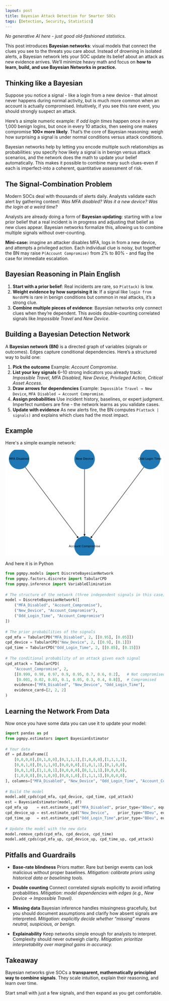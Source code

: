 ```yaml
---
layout: post
title: Bayesian Attack Detection for Smarter SOCs
tags: [Detection, Security, Statistics]
---
```

<script> 
  (function(i,s,o,g,r,a,m){i['GoogleAnalyticsObject']=r;i[r]=i[r]||function(){
  (i[r].q=i[r].q||[]).push(arguments)},i[r].l=1*new Date();a=s.createElement(o),
  m=s.getElementsByTagName(o)[0];a.async=1;a.src=g;m.parentNode.insertBefore(a,m)
  })(window,document,'script','https://www.google-analytics.com/analytics.js','ga');

  ga('create', 'UA-82391879-1', 'auto');
  ga('send', 'pageview');

</script>


*No generative AI here - just good old-fashioned statistics.*

This post introduces **Bayesian networks**: visual models that connect the clues you see to the threats you care about. Instead of drowning in isolated alerts, a Bayesian network lets your SOC update its belief about an attack as new evidence arrives. We’ll minimize heavy math and focus on **how to learn, build, and use Bayesian Networks in practice.**



## Thinking like a Bayesian

Suppose you notice a signal - like a login from a new device - that almost never happens during normal activity, but is much more common when an account is actually compromised. Intuitively, if you see this rare event, you should strongly suspect an attack.

Here’s a simple numeric example: if *odd login times* happen once in every 1,000 benign logins, but once in every 10 attacks, then seeing one makes compromise **100× more likely**. That’s the core of Bayesian reasoning: weigh how surprising a signal is under normal conditions versus attack conditions.

Bayesian networks help by letting you encode multiple such relationships as probabilities: you specify how likely a signal is in benign versus attack scenarios, and the network does the math to update your belief automatically. This makes it possible to combine many such clues-even if each is imperfect-into a coherent, quantitative assessment of risk.



## The Signal-Combination Problem

Modern SOCs deal with thousands of alerts daily. Analysts validate each alert by gathering context: *Was MFA disabled? Was it a new device? Was the login at a weird time?*

Analysts are already doing a form of **Bayesian updating**: starting with a low prior belief that a real incident is in progress and adjusting that belief as new clues appear. Bayesian networks formalize this, allowing us to combine multiple signals without over-counting.

**Mini-case:** imagine an attacker disables MFA, logs in from a new device, and attempts a privileged action. Each individual clue is noisy, but together the BN may raise `P(Account Compromise)` from 2% to 80% - and flag the case for immediate escalation.



## Bayesian Reasoning in Plain English

1. **Start with a prior belief**: Real incidents are rare, so `P(attack)` is low.
2. **Weight evidence by how surprising it is**: If a signal like `login from NordVPN` is rare in benign conditions but common in real attacks, it’s a strong clue.
3. **Combine multiple pieces of evidence**: Bayesian networks only connect clues when they’re dependent. This avoids double-counting correlated signals like *Impossible Travel* and *New Device*.



## Building a Bayesian Detection Network

A **Bayesian network (BN)** is a directed graph of variables (signals or outcomes). Edges capture conditional dependencies. Here’s a structured way to build one:

1. **Pick the outcome**
   Example: *Account Compromise*.
2. **List your key signals**
   6–10 strong indicators you already track: *Impossible Travel, MFA Disabled, New Device, Privileged Action, Critical Asset Access*.
3. **Draw arrows for dependencies**
   Example: `Impossible Travel → New Device`, `MFA Disabled → Account Compromise`.
4. **Assign probabilities**
   Use incident history, baselines, or expert judgment. Imperfect numbers are fine - the network learns as you validate cases.
5. **Update with evidence**
   As new alerts fire, the BN computes `P(attack | signals)` and explains which clues had the most impact.



## Example

Here's a simple example network:

![account compromise](/img/account_compromise_bn.png)

And here it is in Python

```python
from pgmpy.models import DiscreteBayesianNetwork
from pgmpy.factors.discrete import TabularCPD
from pgmpy.inference import VariableElimination

# The structure of the network (three independent signals in this case)
model = DiscreteBayesianNetwork([
    ("MFA_Disabled", "Account_Compromise"),
    ("New_Device", "Account_Compromise"),
    ("Odd_Login_Time", "Account_Compromise")
])

# The prior probabilities of the signals
cpd_mfa = TabularCPD("MFA_Disabled", 2, [[0.95], [0.05]])
cpd_device = TabularCPD("New_Device", 2, [[0.9], [0.1]])
cpd_time = TabularCPD("Odd_Login_Time", 2, [[0.85], [0.15]])

# The conditional probability of an attack given each signal
cpd_attack = TabularCPD(
    "Account_Compromise", 2,
    [[0.999, 0.98, 0.97, 0.9, 0.95, 0.7, 0.6, 0.2],   # Not compromised
     [0.001, 0.02, 0.03, 0.1, 0.05, 0.3, 0.4, 0.8]],  # Compromised
    evidence=["MFA_Disabled", "New_Device", "Odd_Login_Time"],
    evidence_card=[2, 2, 2]
)
```



## Learning the Network From Data

Now once you have some data you can use it to update your model:

```python
import pandas as pd
from pgmpy.estimators import BayesianEstimator

# Your data
df = pd.DataFrame([
    [0,0,0,0],[0,1,0,0],[0,1,1,1],[1,0,0,0],[1,1,1,1],
    [0,0,1,0],[0,1,1,0],[0,0,0,0],[1,0,1,1],[0,1,0,0],
    [0,0,1,0],[1,1,0,1],[0,0,0,0],[0,1,1,1],[0,0,0,0],
    [1,0,0,0],[0,1,0,0],[0,0,1,0],[1,1,1,1],[0,0,0,0],
], columns=["MFA_Disabled", "New_Device", "Odd_Login_Time", "Account_Compromise"])

# Build the model
model.add_cpds(cpd_mfa, cpd_device, cpd_time, cpd_attack)
est = BayesianEstimator(model, df)
cpd_mfa_up    = est.estimate_cpd("MFA_Disabled", prior_type="BDeu", equivalent_sample_size=10)
cpd_device_up = est.estimate_cpd("New_Device",    prior_type="BDeu", equivalent_sample_size=10)
cpd_time_up   = est.estimate_cpd("Odd_Login_Time",prior_type="BDeu", equivalent_sample_size=10)

# Update the model with the new data
model.remove_cpds(cpd_mfa, cpd_device, cpd_time)
model.add_cpds(cpd_mfa_up, cpd_device_up, cpd_time_up, cpd_attack)
```

## Pitfalls and Guardrails

* **Base-rate blindness**
  Priors matter. Rare but benign events can look malicious without proper baselines.
  *Mitigation: calibrate priors using historical data or baselining tools.*

* **Double counting**
  Connect correlated signals explicitly to avoid inflating probabilities.
  *Mitigation: model dependencies with edges (e.g., New Device → Impossible Travel).*

* **Missing data**
  Bayesian inference handles missingness gracefully, but you should document assumptions and clarify how absent signals are interpreted.
  *Mitigation: explicitly decide whether “missing” means neutral, suspicious, or benign.*

* **Explainability**
  Keep networks simple enough for analysts to interpret. Complexity should never outweigh clarity.
  *Mitigation: prioritize interpretability over marginal gains in accuracy.*



## Takeaway

Bayesian networks give SOCs a **transparent, mathematically principled way to combine signals**. They scale intuition, explain their reasoning, and learn over time.

Start small with just a few signals, and then expand as you get comfortable.